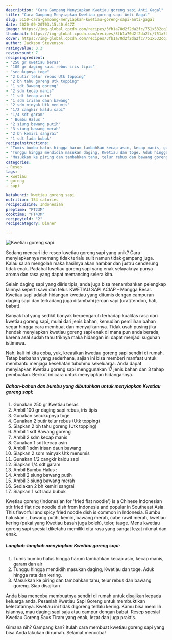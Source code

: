```yaml
---
description: "Cara Gampang Menyiapkan Kwetiau goreng sapi Anti Gagal"
title: "Cara Gampang Menyiapkan Kwetiau goreng sapi Anti Gagal"
slug: 5150-cara-gampang-menyiapkan-kwetiau-goreng-sapi-anti-gagal
date: 2020-09-20T03:15:40.647Z
image: https://img-global.cpcdn.com/recipes/3fb1a70d2f2da2fc/751x532cq70/kwetiau-goreng-sapi-foto-resep-utama.jpg
thumbnail: https://img-global.cpcdn.com/recipes/3fb1a70d2f2da2fc/751x532cq70/kwetiau-goreng-sapi-foto-resep-utama.jpg
cover: https://img-global.cpcdn.com/recipes/3fb1a70d2f2da2fc/751x532cq70/kwetiau-goreng-sapi-foto-resep-utama.jpg
author: Jackson Stevenson
ratingvalue: 3.3
reviewcount: 7
recipeingredient:
- "250 gr Kwetiau beras"
- "100 gr daging sapi rebus iris tipis"
- "secukupnya toge"
- "2 butir telur rebus Utk topping"
- "2 bh tahu goreng Utk topping"
- "1 sdt Bawang goreng"
- "2 sdm kecap manis"
- "1 sdt kecap asin"
- "1 sdm irisan daun bawang"
- "2 sdm minyak Utk menumis"
- "1/2 cangkir kaldu sapi"
- "1/4 sdt garam"
- " Bumbu Halus "
- "2 siung bawang putih"
- "3 siung bawang merah"
- "2 bh kemiri sangrai"
- "1 sdt lada bubuk"
recipeinstructions:
- "Tumis bumbu halus hingga harum tambahkan kecap asin, kecap manis, garam dan air"
- "Tunggu hingga mendidih masukan daging, Kwetiau dan toge. Aduk hingga rata dan kering."
- "Masukkan ke piring dan tambahkan tahu, telur rebus dan bawang goreng. Siap disajikan"
categories:
- Resep
tags:
- kwetiau
- goreng
- sapi

katakunci: kwetiau goreng sapi 
nutrition: 154 calories
recipecuisine: Indonesian
preptime: "PT23M"
cooktime: "PT43M"
recipeyield: "2"
recipecategory: Dinner

---
```



![Kwetiau goreng sapi](https://img-global.cpcdn.com/recipes/3fb1a70d2f2da2fc/751x532cq70/kwetiau-goreng-sapi-foto-resep-utama.jpg)

Sedang mencari ide resep kwetiau goreng sapi yang unik? Cara menyiapkannya memang tidak terlalu sulit namun tidak gampang juga. Kalau salah mengolah maka hasilnya akan hambar dan justru cenderung tidak enak. Padahal kwetiau goreng sapi yang enak selayaknya punya aroma dan rasa yang dapat memancing selera kita.

Selain daging sapi yang diiris tipis, anda juga bisa menambahkan pelengkap lainnya seperti sawi dan telur. KWETIAU SAPI ACIAP - Mangga Besar. Kwetiau sapi adalah hidangan kwetiau yang ditumis dengan campuran daging sapi dan terkadang juga ditambahi jeroan sapi (urat/tendon, hati, babat).

Banyak hal yang sedikit banyak berpengaruh terhadap kualitas rasa dari kwetiau goreng sapi, mulai dari jenis bahan, kemudian pemilihan bahan segar hingga cara membuat dan menyajikannya. Tidak usah pusing jika hendak menyiapkan kwetiau goreng sapi enak di mana pun anda berada, karena asal sudah tahu triknya maka hidangan ini dapat menjadi suguhan istimewa.


Nah, kali ini kita coba, yuk, kreasikan kwetiau goreng sapi sendiri di rumah. Tetap berbahan yang sederhana, sajian ini bisa memberi manfaat untuk membantu menjaga kesehatan tubuhmu sekeluarga. Anda dapat menyiapkan Kwetiau goreng sapi menggunakan 17 jenis bahan dan 3 tahap pembuatan. Berikut ini cara untuk menyiapkan hidangannya.

<!--inarticleads1-->

##### Bahan-bahan dan bumbu yang dibutuhkan untuk menyiapkan Kwetiau goreng sapi:

1. Gunakan 250 gr Kwetiau beras
1. Ambil 100 gr daging sapi rebus, iris tipis
1. Gunakan secukupnya toge
1. Gunakan 2 butir telur rebus (Utk topping)
1. Siapkan 2 bh tahu goreng (Utk topping)
1. Ambil 1 sdt Bawang goreng
1. Ambil 2 sdm kecap manis
1. Gunakan 1 sdt kecap asin
1. Ambil 1 sdm irisan daun bawang
1. Siapkan 2 sdm minyak Utk menumis
1. Gunakan 1/2 cangkir kaldu sapi
1. Siapkan 1/4 sdt garam
1. Ambil  Bumbu Halus :
1. Ambil 2 siung bawang putih
1. Ambil 3 siung bawang merah
1. Sediakan 2 bh kemiri sangrai
1. Siapkan 1 sdt lada bubuk


Kwetiau goreng (Indonesian for &#39;fried flat noodle&#39;) is a Chinese Indonesian stir fried flat rice noodle dish from Indonesia and popular in Southeast Asia. This flavorful and spicy fried noodle dish is common in Indonesia. Bumbu haluskan :, bawang putih, kemiri, bawang merah, cabe rawit merah, kwetiau kering (pakai yang Kwetiau basah juga boleh), telor, tauge. Menu kwetiau goreng sapi spesial diketahu memiliki cita rasa yang sangat lezat nikmat dan enak. 

<!--inarticleads2-->

##### Langkah-langkah menyiapkan Kwetiau goreng sapi:

1. Tumis bumbu halus hingga harum tambahkan kecap asin, kecap manis, garam dan air
1. Tunggu hingga mendidih masukan daging, Kwetiau dan toge. Aduk hingga rata dan kering.
1. Masukkan ke piring dan tambahkan tahu, telur rebus dan bawang goreng. Siap disajikan


Anda bisa mencoba membuatnya sendiri di rumah untuk disajikan kepada keluarga anda. Pesanlah Kwetiau Sapi Goreng untuk membuktikan kelezatannya. Kwetiau ini tidak digoreng terlalu kering. Kamu bisa memilih isiannya, mau daging sapi saja atau campur dengan babat. Resep spesial Kwetiau Goreng Saus Tiram yang enak, lezat dan juga praktis. 

Gimana nih? Gampang kan? Itulah cara membuat kwetiau goreng sapi yang bisa Anda lakukan di rumah. Selamat mencoba!
